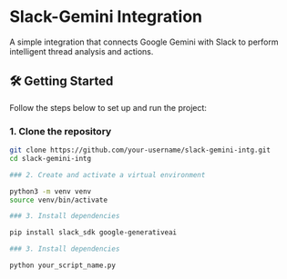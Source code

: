 # Slack-Gemini Integration

A simple integration that connects Google Gemini with Slack to perform intelligent thread analysis and actions.

## 🛠️ Getting Started

Follow the steps below to set up and run the project:

### 1. Clone the repository

```bash
git clone https://github.com/your-username/slack-gemini-intg.git
cd slack-gemini-intg

### 2. Create and activate a virtual environment

python3 -m venv venv
source venv/bin/activate

### 3. Install dependencies

pip install slack_sdk google-generativeai

### 3. Install dependencies

python your_script_name.py


